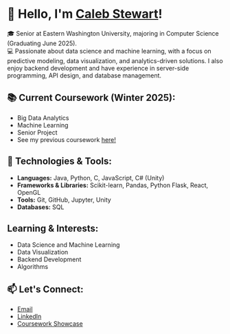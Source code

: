 # 👋 Hello, I'm [Caleb Stewart](https://caleb-stewart.github.io)!

🎓 Senior at Eastern Washington University, majoring in Computer Science (Graduating June 2025).  
💻 Passionate about data science and machine learning, with a focus on predictive modeling, data visualization, and analytics-driven solutions. I also enjoy backend development and have experience in server-side programming, API design, and database management.  

## 📚 Current Coursework (Winter 2025):
- Big Data Analytics  
- Machine Learning  
- Senior Project
- See my previous coursework [here!](https://caleb-stewart.github.io)

## 🔧 Technologies & Tools:
- **Languages:** Java, Python, C, JavaScript, C# (Unity)  
- **Frameworks & Libraries:** Scikit-learn, Pandas, Python Flask, React, OpenGL  
- **Tools:** Git, GitHub, Jupyter, Unity  
- **Databases:** SQL  

## Learning & Interests:
- Data Science and Machine Learning  
- Data Visualization  
- Backend Development  
- Algorithms

## 📫 Let's Connect:
- [Email](calebstew32@hotmail.com)  
- [LinkedIn](https://www.linkedin.com/in/caleb-stewart-281594274/)  
- [Coursework Showcase](https://caleb-stewart.github.io)  
